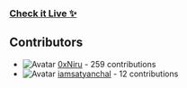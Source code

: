 ### [Check it Live ✨](https://beupyq.okayniraj.me/)
 









































































## Contributors

- ![Avatar](https://avatars.githubusercontent.com/u/149550225?v=4&s=40) [0xNiru](https://github.com/0xNiru) - 259 contributions
- ![Avatar](https://avatars.githubusercontent.com/u/62104921?v=4&s=40) [iamsatyanchal](https://github.com/iamsatyanchal) - 12 contributions
